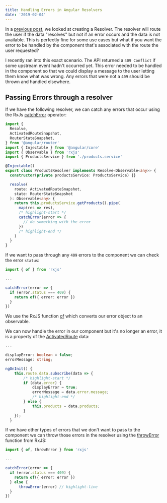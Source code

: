 ```yaml
---
title: Handling Errors in Angular Resolvers
date: '2019-02-04'
---
```


In a [previous post](https://joshuacolvin.net/angular-resolver), we looked at creating a Resolver. The resolver will route the user if the data "resolves" but not if an error occurs and the data is not available. This is perfectly fine for some use cases but what if you want the error to be handled by the component that's associated with the route the user requested?

I recently ran into this exact scenario. The API returned a `409 Conflict` if some upstream event hadn't occurred yet. This error needed to be handled in the component so that we could display a message to the user letting them know what was wrong. Any errors that were not a `409` should be thrown and handled elsewhere.

## Passing Errors through a resolver

If we have the following resolver, we can catch any errors that occur using the RxJs [catchError](https://rxjs.dev/api/operators/catchError) operator:

```typescript:title=src/app/products/products.resolver.ts
import {
  Resolve,
  ActivatedRouteSnapshot,
  RouterStateSnapshot,
} from '@angular/router'
import { Injectable } from '@angular/core'
import { Observable } from 'rxjs'
import { ProductsService } from './products.service'

@Injectable()
export class ProductsResolver implements Resolve<Observable<any>> {
  constructor(private productsService: ProductsService) {}

  resolve(
    route: ActivatedRouteSnapshot,
    state: RouterStateSnapshot
  ): Observable<any> {
    return this.productsService.getProducts().pipe(
      map(res => res),
      /* highlight-start */
      catchError(error => {
        // do something with the error
      })
      /* highlight-end */
    )
  }
}
```

If we want to pass through any `409` errors to the component we can check the error `status`:

```typescript:title=src/app/products/products.resolver.ts
import { of } from 'rxjs'

...

catchError(error => {
  if (error.status === 409) {
    return of({ error: error })
  }
})
```

We use the RxJS function [of](https://rxjs.dev/api/index/function/of) which converts our error object to an observable.

We can now handle the error in our component but it's no longer an error, it is a property of the [ActivatedRoute](https://angular.io/api/router/ActivatedRoute) data:

```typescript:title=src/app/products/products.component.ts
...

displayError: boolean = false;
errorMessage: string;

ngOnInit() {
    this.route.data.subscribe(data => {
        /* highlight-start */
        if (data.error) {
            displayError = true;
            errorMessage = data.error.message;
            /* highlight-end */
        } else {
            this.products = data.products;
        }
    });
  }
```

If we have other types of errors that we don't want to pass to the component we can throw those errors in the resolver using the [throwError](https://rxjs.dev/api/index/function/throwError) function from RxJS:

```typescript:title=src/app/products/products.resolver.ts
import { of, throwError } from 'rxjs'

...

catchError(error => {
  if (error.status === 409) {
    return of({ error: error })
  } else {
      throwError(error) // highlight-line
  }
})

```
